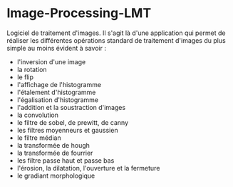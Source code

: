 # Image-Processing-LMT
Logiciel de traitement d'images.
Il s'agit là d'une application qui permet de réaliser les différentes opérations standard de traitement d'images du plus simple au moins évident à savoir :
 - l'inversion d'une image
 - la rotation 
 - le flip
 - l'affichage de l'histogramme
 - l'étalement d'histogramme
 - l'égalisation d'histogramme
 - l'addition et la soustraction d'images
 - la convolution
 - le filtre de sobel, de prewitt, de canny
 - les filtres moyenneurs et gaussien
 - le filtre médian
 - la transformée de hough
 - la transformée de fourrier
 - les filtre passe haut et passe bas
 - l'érosion, la dilatation, l'ouverture et la fermeture
 - le gradiant morphologique
